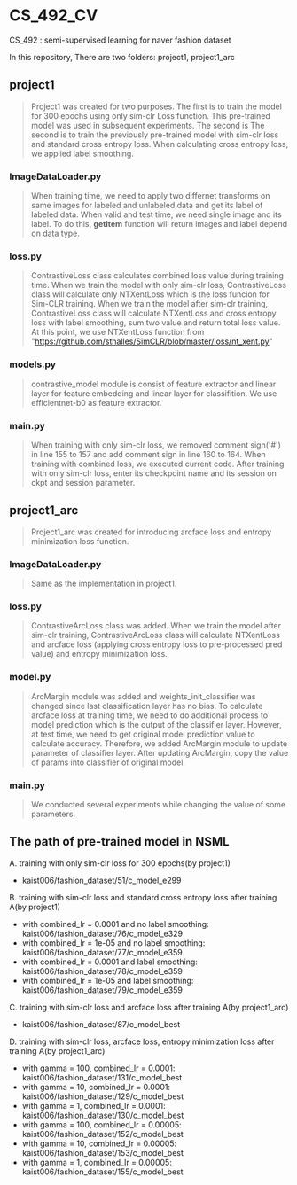 # CS_492_CV
CS_492 : semi-supervised learning for naver fashion dataset

In this repository, There are two folders: project1, project1_arc

## project1
> Project1 was created for two purposes. The first is to train the model for 300 epochs using only sim-clr Loss function. This pre-trained model was used in subsequent experiments. The second is The second is to train the previously pre-trained model with sim-clr loss and standard cross entropy loss. When calculating cross entropy loss, we applied label smoothing.

### ImageDataLoader.py
> When training time, we need to apply two differnet transforms on same images for labeled and unlabeled data and get its label of labeled data. When valid and test time, we need single image and its label. To do this, __getitem__ function will return images and label depend on data type. 

### loss.py
> ContrastiveLoss class calculates combined loss value during training time. When we train the model with only sim-clr loss, ContrastiveLoss class will calculate only NTXentLoss which is the loss funcion for Sim-CLR training. When we train the model after sim-clr training, ContrastiveLoss class will calculate NTXentLoss and cross entropy loss with label smoothing, sum two value and return total loss value. At this point, we use NTXentLoss function from "https://github.com/sthalles/SimCLR/blob/master/loss/nt_xent.py"

### models.py
> contrastive_model module is consist of feature extractor and linear layer for feature embedding and linear layer for classifition. We use efficientnet-b0 as feature extractor.

### main.py
> When training with only sim-clr loss, we removed comment sign('#') in line 155 to 157 and add comment sign in line 160 to 164. When training with combined loss, we executed current code. After training with only sim-clr loss, enter its checkpoint name and its session on ckpt and session parameter.


## project1_arc
> Project1_arc was created for introducing arcface loss and entropy minimization loss function.

### ImageDataLoader.py
> Same as the implementation in project1.

### loss.py
> ContrastiveArcLoss class was added. When we train the model after sim-clr training, ContrastiveArcLoss class will calculate NTXentLoss and arcface loss (applying cross entropy loss to pre-processed pred value) and entropy minimization loss.

### model.py
> ArcMargin module was added and weights_init_classifier was changed since last classification layer has no bias. To calculate arcface loss at training time, we need to do additional process to model prediction which is the output of the classifier layer. However, at test time, we need to get original model prediction value to calculate accuracy. Therefore, we added ArcMargin module to update parameter of classifier layer. After updating ArcMargin, copy the value of params into classifier of original model.

### main.py
> We conducted several experiments while changing the value of some parameters.


## The path of pre-trained model in NSML
A. training with only sim-clr loss for 300 epochs(by project1)
  - kaist006/fashion_dataset/51/c_model_e299
  
B. training with sim-clr loss and standard cross entropy loss after training A(by project1)
  - with combined_lr = 0.0001 and no label smoothing: kaist006/fashion_dataset/76/c_model_e329
  - with combined_lr = 1e-05 and no label smoothing: kaist006/fashion_dataset/77/c_model_e359
  - with combined_lr = 0.0001 and label smoothing: kaist006/fashion_dataset/78/c_model_e359
  - with combined_lr = 1e-05 and label smoothing: kaist006/fashion_dataset/79/c_model_e359
  
C. training with sim-clr loss and arcface loss after training A(by project1_arc)
  - kaist006/fashion_dataset/87/c_model_best
  
D. training with sim-clr loss, arcface loss, entropy minimization loss after training A(by project1_arc)
  - with gamma = 100, combined_lr = 0.0001: kaist006/fashion_dataset/131/c_model_best
  - with gamma = 10, combined_lr = 0.0001: kaist006/fashion_dataset/129/c_model_best
  - with gamma = 1, combined_lr = 0.0001: kaist006/fashion_dataset/130/c_model_best
  - with gamma = 100, combined_lr = 0.00005: kaist006/fashion_dataset/152/c_model_best
  - with gamma = 10, combined_lr = 0.00005: kaist006/fashion_dataset/153/c_model_best
  - with gamma = 1, combined_lr = 0.00005: kaist006/fashion_dataset/155/c_model_best
